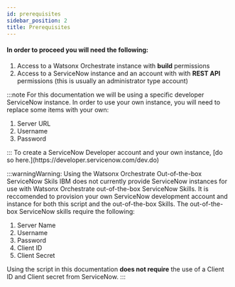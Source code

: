 ```yaml
---
id: prerequisites
sidebar_position: 2
title: Prerequisites
---
```

#### In order to proceed you will need the following:
<ol>
  <li>Access to a Watsonx Orchestrate instance with <strong>build</strong> permissions</li>
  <li>Access to a ServiceNow instance and an account with with <strong>REST API</strong> permissions (this is usually an administrator type account)</li>
</ol>

:::note
For this documentation we will be using a specific developer ServiceNow instance. In order to use your own instance, you will need to replace some items with your own:
<ol>
  <li>Server URL</li>
  <li>Username</li>
  <li>Password</li>
</ol>
:::
To create a ServiceNow Developer account and your own instance, [do so here.](https://developer.servicenow.com/dev.do)

:::warningWarning: Using the Watsonx Orchestrate Out-of-the-box ServiceNow Skils
IBM does not currently provide ServiceNow instances for use with Watsonx Orchestrate out-of-the-box ServiceNow Skills. It is reccomended to provision your own ServiceNow development account and instance for both this script and the out-of-the-box Skills. The out-of-the-box ServiceNow skills require the following:
<ol>
  <li>Server Name</li>
  <li>Username</li>
  <li>Password</li>
  <li>Client ID</li>
  <li>Client Secret</li>
</ol>
Using the script in this documentation <strong>does not require</strong> the use of a Client ID and Client secret from ServiceNow.
:::